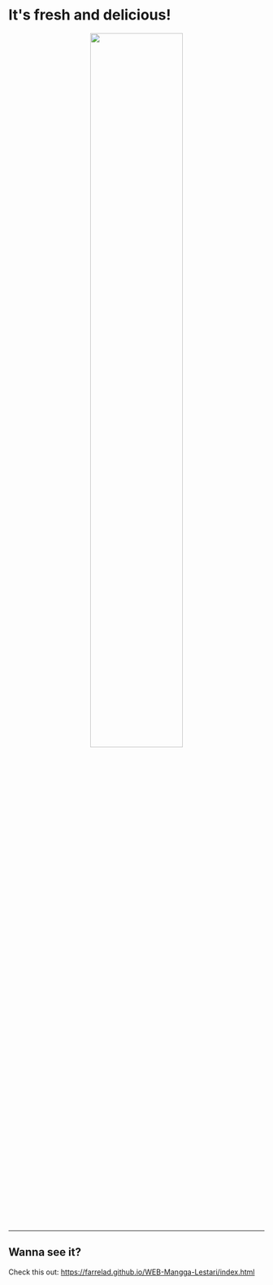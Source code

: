 # It's fresh and delicious!
<p align="center">
  <img src="https://cdn.pixabay.com/photo/2024/01/16/18/58/ai-generated-8512889_1280.jpg" width="60%">
</p>
<!-- ![# WEB-Mangga-Lestari](https://cdn.pixabay.com/photo/2024/01/16/18/58/ai-generated-8512889_1280.jpg) -->

---

## Wanna see it?
Check this out: https://farrelad.github.io/WEB-Mangga-Lestari/index.html
